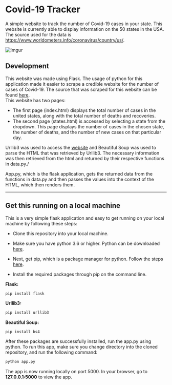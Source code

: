 # Covid-19 Tracker
A simple website to track the number of Covid-19 cases in your state. This website is currently able to display information on the 50 states in the USA. The source used for the data is https://www.worldometers.info/coronavirus/country/us/.

![Imgur](https://i.imgur.com/tCn873p.png)

## Development 
This website was made using Flask. The usage of python for this application made it easier to scrape a credible website for the number of cases of Covid-19. 
The source that was scraped for this website can be found [here](https://www.worldometers.info/coronavirus/country/us/).\
This website has two pages: 
* The first page (index.html) displays the total number of cases in the united states, along with the total number of deaths and recoveries. 
* The second page (states.html) is accessed by selecting a state from the dropdown. This page displays the number of cases in the chosen state, the number of deaths, and the number of new cases on that particular day.

Urllib3 was used to access the [website](https://www.worldometers.info/coronavirus/country/us/) and Beautiful Soup was used to parse the HTML that was retrieved by Urllib3. The necessary information was then retrieved from the html and returned by their respective functions in data.py./

App.py, which is the flask application, gets the returned data from the functions in data.py and then passes the values into the context of the HTML, which then renders them. 

---
## Get this running on a local machine
This is a very simple flask application and easy to get running on your local machine by following these steps:
* Clone this repository into your local machine.
* Make sure you have python 3.6 or higher. Python can be downloaded  [here](https://www.python.org/downloads/).

* Next, get pip, which is a package manager for python. Follow the steps [here](https://pip.pypa.io/en/stable/installing/).

* Install the required packages through pip on the command line.

**Flask:**
```python
pip install flask
```
**Urllib3:**
```python
pip install urllib3
```
**Beautiful Soup:**
```
pip install bs4
```

After these packages are successfully installed, run the app.py using python.
To run this app, make sure you change directory into the cloned repository, and run the following command:
```python
python app.py
```
The app is now running locally on port 5000.
In your browser, go to **127.0.0.1:5000** to view the app.
